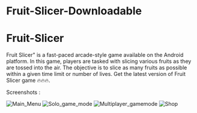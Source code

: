 # Fruit-Slicer-Downloadable
# Fruit-Slicer
Fruit Slicer" is a fast-paced arcade-style game available on the Android platform. In this game, players are tasked with slicing various fruits as they are tossed into the air. The objective is to slice as many fruits as possible within a given time limit or number of lives.
Get the latest version of Fruit Slicer game 🔥🔥🔥.

Screenshots :








![Main_Menu](https://github.com/user-attachments/assets/11e29ae5-a1bd-4a46-880b-ca8aa76c3e8a)
![Solo_game_mode](https://github.com/user-attachments/assets/76e569fd-ddef-4c0f-a16a-b98fc5fc14fa)
![Multiplayer_gamemode](https://github.com/user-attachments/assets/0770e0f9-7c48-4d8e-b42f-2b218de683bb)
![Shop](https://github.com/user-attachments/assets/eeaefbc9-e0d3-4747-9ac2-af35273a41ed)
